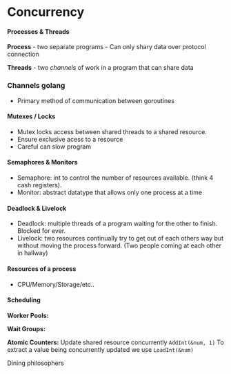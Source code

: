 # Concurrency

#### Processes & Threads
**Process** - two separate programs
    - Can only shary data over protocol connection
    
**Threads** - two _channels_ of work in a program that can share data

### Channels golang
- Primary method of communication between goroutines

#### Mutexes / Locks
- Mutex locks access between shared threads to a shared resource.
- Ensure exclusive acess to a resource
- Careful can slow program 

#### Semaphores & Monitors
- Semaphore: int to control the number of resources available. (think 4 cash registers).
- Monitor: abstract datatype that allows only one process at a time

#### Deadlock & Livelock
- Deadlock: multiple threads of a program waiting for the other to finish. Blocked for ever.
- Livelock: two resources continually try to get out of each others way but without moving the process forward. (Two people coming at each other in hallway)

#### Resources of a process
- CPU/Memory/Storage/etc..

#### Scheduling

**Worker Pools:**

**Wait Groups:**

**Atomic Counters:**
Update shared resource concurrently `AddInt(&num, 1)`
To extract a value being concurrently updated we use `LoadInt(&num)`

Dining philosophers